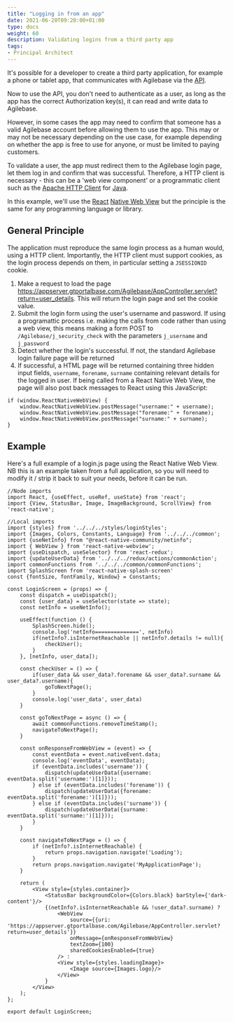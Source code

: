 ```yaml
---
title: "Logging in from an app"
date: 2021-06-20T09:20:00+01:00
type: docs
weight: 60
description: Validating logins from a third party app
tags:
- Principal Architect
---
```

It's possible for a developer to create a third party application, for example a phone or tablet app, that communicates with Agilebase via the [API](/docs/integrations).

Now to use the API, you don't need to authenticate as a user, as long as the app has the correct Authorization key(s), it can read and write data to Agilebase.

However, in some cases the app may need to confirm that someone has a valid Agilebase account before allowing them to use the app. This may or may not be necessary depending on the use case, for example depending on whether the app is free to use for anyone, or must be limited to paying customers.

To validate a user, the app must redirect them to the Agilebase login page, let them log in and confirm that was successful. Therefore, a HTTP client is necessary - this can be a 'web view component' or a programmatic client such as the [Apache HTTP Client](https://hc.apache.org/) for [Java](https://en.wikipedia.org/wiki/Java_%28programming_language%29).

In this example, we'll use the [React](https://reactjs.org/) [Native Web View](https://www.npmjs.com/package/react-native-webview) but the principle is the same for any programming language or library.

## General Principle
The application must reproduce the same login process as a human would, using a HTTP client. Importantly, the HTTP client must support cookies, as the login process depends on them, in particular setting a `JSESSIONID` cookie.

1. Make a request to load the page https://appserver.gtportalbase.com/Agilebase/AppController.servlet?return=user_details. This will return the login page and set the cookie value.
2. Submit the login form using the user's username and password. If using a programattic process i.e. making the calls from code rather than using a web view, this means making a form POST to `/Agilebase/j_security_check` with the parameters `j_username` and `j_password`
3. Detect whether the login's successful. If not, the standard Agilebase login failure page will be returned
4. If successful, a HTML page will be returned containing three hidden input fields, `username`, `forename`, `surname` containing relevant details for the logged in user. If being called from a React Native Web View, the page will also post back messages to React using this JavaScript:
```
if (window.ReactNativeWebView) {
    window.ReactNativeWebView.postMessage("username:" + username);
    window.ReactNativeWebView.postMessage("forename:" + forename);
    window.ReactNativeWebView.postMessage("surname:" + surname);
}
```

## Example
Here's a full example of a login.js page using the React Native Web View. NB this is an example taken from a full application, so you will need to modify it / strip it back to suit your needs, before it can be run.

```
//Node imports
import React, {useEffect, useRef, useState} from 'react';
import {View, StatusBar, Image, ImageBackground, ScrollView} from 'react-native';

//Local imports
import {styles} from '../../../styles/loginStyles';
import {Images, Colors, Constants, Language} from '../../../common';
import {useNetInfo} from "@react-native-community/netinfo";
import { WebView } from 'react-native-webview';
import {useDispatch, useSelector} from 'react-redux';
import {updateUserData} from '../../../redux/actions/commonAction';
import commonFunctions from '../../../common/commonFunctions';
import SplashScreen from 'react-native-splash-screen'
const {fontSize, fontFamily, Window} = Constants;

const LoginScreen = (props) => {
    const dispatch = useDispatch();
    const {user_data} = useSelector(state => state);
    const netInfo = useNetInfo();

    useEffect(function () {
        SplashScreen.hide();
        console.log('netInfo==============', netInfo)
        if(netInfo?.isInternetReachable || netInfo?.details != null){
            checkUser();
        }
    }, [netInfo, user_data]);

    const checkUser = () => {
        if(user_data && user_data?.forename && user_data?.surname && user_data?.username){
            goToNextPage();
        }
        console.log('user_data', user_data)
    }

    const goToNextPage = async () => {
        await commonFunctions.removeTimeStamp();
        navigateToNextPage();
    }

    const onResponseFromWebView = (event) => {
        const eventData = event.nativeEvent.data;
        console.log('eventData', eventData);
        if (eventData.includes('username')) {
            dispatch(updateUserData({username: eventData.split('username:')[1]}));
        } else if (eventData.includes('forename')) {
            dispatch(updateUserData({forename: eventData.split('forename:')[1]}));
        } else if (eventData.includes('surname')) {
            dispatch(updateUserData({surname: eventData.split('surname:')[1]}));
        }
    }

    const navigateToNextPage = () => {
        if (netInfo?.isInternetReachable) {
            return props.navigation.navigate('Loading');
        }
        return props.navigation.navigate('MyApplicationPage');
    }

    return (
        <View style={styles.container}>
            <StatusBar backgroundColor={Colors.black} barStyle={'dark-content'}/>
            {(netInfo?.isInternetReachable && !user_data?.surname) ?
                <WebView
                    source={{uri: 'https://appserver.gtportalbase.com/Agilebase/AppController.servlet?return=user_details'}}
                    onMessage={onResponseFromWebView}
                    textZoom={100}
                    sharedCookiesEnabled={true}
                /> :
                <View style={styles.loadingImage}>
                    <Image source={Images.logo}/>
                </View>
            }
        </View>
    );
};

export default LoginScreen;
```

